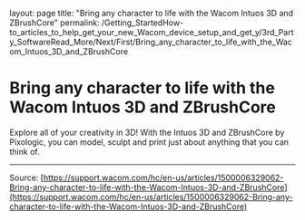 layout: page
title: "Bring any character to life with the Wacom Intuos 3D and ZBrushCore"
permalink: /Getting_StartedHow-to_articles_to_help_get_your_new_Wacom_device_setup_and_get_y/3rd_Party_SoftwareRead_More/Next/First/Bring_any_character_to_life_with_the_Wacom_Intuos_3D_and_ZBrushCore

# Bring any character to life with the Wacom Intuos 3D and ZBrushCore

Explore all of your creativity in 3D! With the Intuos 3D and ZBrushCore by Pixologic, you can model, sculpt and print just about anything that you can think of.

---
Source: [https://support.wacom.com/hc/en-us/articles/1500006329062-Bring-any-character-to-life-with-the-Wacom-Intuos-3D-and-ZBrushCore](https://support.wacom.com/hc/en-us/articles/1500006329062-Bring-any-character-to-life-with-the-Wacom-Intuos-3D-and-ZBrushCore)
